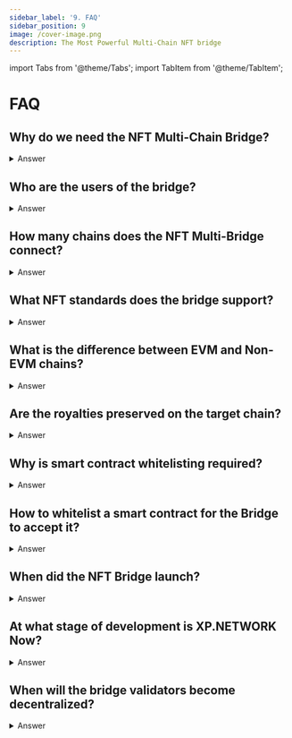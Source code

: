 ```yaml
---
sidebar_label: '9. FAQ'
sidebar_position: 9
image: /cover-image.png
description: The Most Powerful Multi-Chain NFT bridge
---
```


import Tabs from '@theme/Tabs';
import TabItem from '@theme/TabItem';

# FAQ

## Why do we need the NFT Multi-Chain Bridge?
<details>
  <summary>Answer</summary>
  <div>
  The industry is abundant in fungible token bridges that are more straightforward to build. There are too few NFT bridging solutions to mention, and those that exist connect only EVM chains, or at most one Non-EVM to one or a couple of EVM ones.

  The year 2021 has been marked by the explosion of interest in Non-Fungible tokens. Their sales grew from thousands of USD to hundreds of millions of USD per month. XP.NETWORK bridge fills the gap, connecting the insular ecosystems into a global network of interoperable markets.
  </div>
</details>

## Who are the users of the bridge?
<details>
  <summary>Answer</summary>
  <div>
The bridge has been built to satisfy the needs of different groups of users. Therefore, it consists of several components.

The Bridge **User Interface** is available at https://bridge.xp.network. It is designed for non-coding users such as NFT owners, traders, investors, collectors, and artistic content creators.

The bridge **JavaScript library** available at https://www.npmjs.com/package/xp.network can be utilized by:

1. **The cross-chain games** with teams of players spread across the blockchains whose raging armies of militant invaders or peaceful treasure hunters and gold miners can travel from one blockchain to another, either gaining value or getting annihilated by superior forces of the aborigen inhabitants. 

2. **Cross-chain marketplaces** save hundreds of thousands of dollars and developer-hours by using the ever-growing library allowing the users to buy Solana NFTs from Elrond and pay for the assets and the transaction fees with a currency of the customer's choice.

3. **NFT Projects** preferring global over local presence expose the freshly minted collections with groundbreaking logic or breathtaking design to tens or, eventually, hundreds of communities at once enjoying previously unprecedented demand and sales volumes.

The bridge **REST API** service supports developers in Python, Java, C#, C++, or any other programming languages to use the functionality of the bridge by calling POST requests with the function call parameters stored in the body of the requests. In return, the service returns valid for the chain of interest but unsigned transactions the users can sign and submit from the application of the third parties.
  </div>
</details>

## How many chains does the NFT Multi-Bridge connect?
<details>
  <summary>Answer</summary>
  <div>
The bridge already connects 12 EVM:

1. Ethereum
2. Binance smart Chain
3. Polygon
4. Avalanche
5. Fantom
6. Velas
7. Gnosis Chain (former xDai)
8. Fuse
9. Harmony
10. IoTeX
11. Aurora (Layer 2 of NEAR)
12. Quarz (Unique Network's Kusama Parachain)
13. Godwoken (wip)
14. GateChain (wip)
15. BTT (wip)

with 4+ Non-EVM ones:

1. Elrond
2. Algorand
3. Tezos
4. Tron
5. Secret Network (Cosmos ecosystem) (wip)


  </div>
</details>

## What NFT standards does the bridge support?

<details>
  <summary>Answer</summary>
  <div>

At the moment of writing the bridge supports:

1. [ERC-721](https://eips.ethereum.org/EIPS/eip-721)/[ERC-1155](https://eips.ethereum.org/EIPS/eip-1155) for Ethereum, Polygon, Aurora, Fuse, Velas
2. [BEP-721](https://academy.binance.com/en/glossary/bep-721)/BEP-1155 for BSC
3. [TRC-721](https://developers.tron.network/docs/token-issuance)/TRC-1155 for Tron & BTT
4. [XRC-721/XRC-1155](https://iotex.io/blog/how-to-mine-tokens-nfts/#non-fungible-tokens-xrc721) for IoTeX
5. [ESDT](https://docs.elrond.com/developers/esdt-tokens/) for Elrond
6. [ASA-003](https://developer.algorand.org/docs/get-details/asa/) for Algorand
7. [FA2](https://gitlab.com/tezos/tzip/-/blob/master/proposals/tzip-12/tzip-12.md) for Tezos
8. [SPL](https://spl.solana.com/token#non-fungible-tokens) for Solana
9. [ADR 43](https://docs.cosmos.network/master/architecture/adr-043-nft-module.html#adr-43-nft-module) for Cosmos Ecosystem
10. [NEP-178](https://nomicon.io/Standards/NonFungibleToken/ApprovalManagement#nep-178) for NEAR Protocol

<br/>
  </div>
</details>

## What is the difference between EVM and Non-EVM chains?

<details>
  <summary>Answer</summary>
  <div>

EVM stands for Ethereum Virtual Machine - the major invention that differentiated Ethereum from Bitcoin. The virtual machine allows adding and running the third-party code on a live blockchain without stopping it. Ethereum VM accepts code in Solidity - the first smart contract language.

The chains that adopted EVM support the Solidity SC language, Metamask wallet, web3, and ethers JavaScript libraries. Ropsten, Truffle, and Hardhat can be used for deploying and interacting with the smart contract uploaded on the testnets and the mainnets of such chains. The infrastructure built for one such chain can be reused on all the rest of them with minimal effort and changes. The chains support the same or very similar token standards making them interoperable and easy to transfer. 

However, a misconception is that integrating an EVM chain is a walk in a park. There are numerous factors why capricious chain nodes may crush, fail to feed events, or provide irrelevant on-chain data. Such bridge tools as NFT-Indexer, fee estimator and currency converter require meticulous fine-tuning, monotonous tests, and adjustments for every single chain. The bridge validators must be "acquainted" with the new smart contracts they have to protect and interact with.

Non-EVM blockchains are custom made starting from the smart contract language, which can be Rust, C++, TEAL, Michelson, !Ink, Plutus, etc., ending with unusual token standards and chain rules. Very few developers know those languages at the level necessary for writing secure and cost-efficient smart contracts complying with the intended business logic requirements and interacting with the off-chain oracles and validators the bridge relies on. Therefore, Non-EVM chain integration is time-consuming hard work with no or very few well-trodden routes. It explains why there are so few Non-EVM NFT bridges, why emerging of every such bridge is a big event for the industry, and why Xp.network is the only NFT bridge for Elrond, Tezos, and Algorand.
  </div>
</details>


## Are the royalties preserved on the target chain?

<details>
  <summary>Answer</summary>
  <div>
On the chain of origin, the NFT is locked in the Bridge SC and is a part of the smart contract where it was minted, so any attached logic applies to it.

On the target chain, to support any logic, including royalties, the wrapped NFT should be minted with the smart contract that has the required logic.

This will be possible with the latest smart contracts we have recently developed. It will be the first Bridge that allows transferring logic together with the NFTS.
  </div>
</details>

## Why is smart contract whitelisting required?

<details>
  <summary>Answer</summary>
  <div>

Many blockchain industry-related cyber attacks involve maliciously crafted smart contracts. To reduce the impact area of the bridge infrastructure to interact with trusted smart contracts whitelisting is essential.
  </div>
</details>

## How to whitelist a smart contract for the Bridge to accept it?

<details>
  <summary>Answer</summary>
  <div>

In order for a smart contract to be whitelisted, there are several steps:

1. The smart contract must be verified on the chain and its source code readable.
2. An e-mail with a request should be sent to dima@xp.network, dimau@xp.network, and kint@xp.network:
    
    The message should contain the following information:
      1. Blockchain name(Ethereum, BSC, Avalanche, Polygon, etc.)
      2. Smart contract address.
      3. Approximate number of NFTs planned for sending.

3. XP.NETWORK team members will look through the source code of the NFT smart contract.
4. The smart contract will be whitelisted, or the initiator will be notified that the smart contract has the code that can harm the Bridge therefore, it cannot be whitelisted.


  </div>
</details>

## When did the NFT Bridge launch?

<details>
  <summary>Answer</summary>
  <div>

### Testnet
**July 2021.** The first testnet bridge between Elrond and HECO was developed.<br/>
**August 2021.** Transformation into a Multi-Chain bridge.<br/>
**September 2021.** Ropsten, BSC testnet, Polygon Mumbai, Harmony, and Celo testnets were the experimental platforms for where the bridge matured.

### Mainnet
**October 31, 2021.** The production bridge launched, connecting the mainnets of Ethereum, BSC, Polygon, Elrond, and Fantom.<br/>
**November 2021.** Tron, Avalanche, and xDai were added.<br/>
**December 2021.** Algorand and Fuse were integrated.<br/>
**January 2021.** Velas and Tezos were joined.<br/>
**February 2021.** IoTeX, Harmony, Aurora and Quarz are integrated.<br/>
  </div>
</details>

## At what stage of development is XP.NETWORK Now?

<details>
  <summary>Answer</summary>
  <div>

We're currently hardening and making the bridge relay validator network scalable while the target chain transaction fees many times cheaper.

We've developed and audited the bridge support for ERC-1155 smart contracts, custom collection names on the target chains and for the first time in the history of the industry - transferring NFTs with the logic of the original smart contracts.

Such big and important ecosystems as Solana, EOS, NEAR, Cardano, and Cosmos, among the rest, are planned for integration in 2022.
  </div>
</details>

## When will the bridge validators become decentralized?

<details>
  <summary>Answer</summary>
  <div>
At the moment, the pace of development is ultra-fast. Had the validators already been decentralized, the entities controlling them would have to update and restart them every two or three days to catch up with the latest code updates. Failing to do so would put at risk the new chains since very few validators, if any, would be aware that it is time to validate the new chains or that a new feature or a bug fix is available. Since the validators could be anonymous, the team would have no guaranteed ways of informing the validators about the necessity to update, making the chain integration process even more difficult and unpredictably long.

However, once the pace of changes falls, we will outsource the bridge validation to third parties incentivizing the community members and well-known industry influencers to further secure and harden the bridge by decentralizing it.
  </div>
</details>
